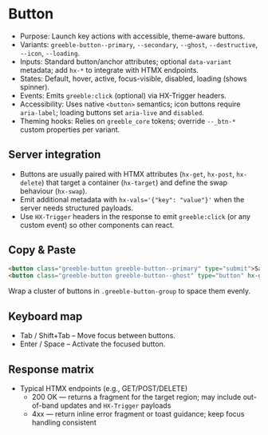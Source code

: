 # Button

- Purpose: Launch key actions with accessible, theme-aware buttons.
- Variants: `greeble-button--primary`, `--secondary`, `--ghost`, `--destructive`, `--icon`, `--loading`.
- Inputs: Standard button/anchor attributes; optional `data-variant` metadata; add `hx-*` to integrate with HTMX endpoints.
- States: Default, hover, active, focus-visible, disabled, loading (shows spinner).
- Events: Emits `greeble:click` (optional) via HX-Trigger headers.
- Accessibility: Uses native `<button>` semantics; icon buttons require `aria-label`; loading buttons set `aria-live` and `disabled`.
- Theming hooks: Relies on `greeble_core` tokens; override `--_btn-*` custom properties per variant.

## Server integration

- Buttons are usually paired with HTMX attributes (`hx-get`, `hx-post`, `hx-delete`) that target a
  container (`hx-target`) and define the swap behaviour (`hx-swap`).
- Emit additional metadata with `hx-vals='{"key": "value"}'` when the server needs structured
  payloads.
- Use `HX-Trigger` headers in the response to emit `greeble:click` (or any custom event) so other
  components can react.

## Copy & Paste

```html
<button class="greeble-button greeble-button--primary" type="submit">Save changes</button>
<button class="greeble-button greeble-button--ghost" type="button" hx-get="/modal/example" hx-target="#modal-root">Preview</button>
```

Wrap a cluster of buttons in `.greeble-button-group` to space them evenly.

## Keyboard map

- Tab / Shift+Tab – Move focus between buttons.
- Enter / Space – Activate the focused button.

## Response matrix

- Typical HTMX endpoints (e.g., GET/POST/DELETE)
  - 200 OK — returns a fragment for the target region; may include out-of-band updates and `HX-Trigger` payloads
  - 4xx — return inline error fragment or toast guidance; keep focus handling consistent
